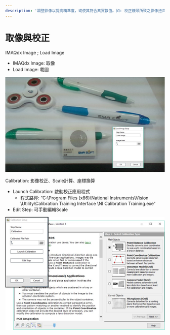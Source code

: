 ```yaml
---
description: '調整影像以提高精準度，或使其符合真實數值。如: 校正鏡頭所致之影像扭曲、轉換尺度至真實數值、轉換座標之定義。'
---
```


# 取像與校正

IMAQdx Image ; Load Image

* IMAQdx Image: 取像 
* Load Image: 載圖

![](../../.gitbook/assets/tu-pian-2.png)



Calibration: 影像校正、Scale計算、座標換算

* Launch Calibration: 啟動校正應用程式 
  * 程式路徑: “C:\Program Files \(x86\)\National Instruments\Vision \Utility\Calibration Training Interface \NI Calibration Training.exe“ 
* Edit Step: 可手動編輯Scale

![](../../.gitbook/assets/tu-pian-3.png)


